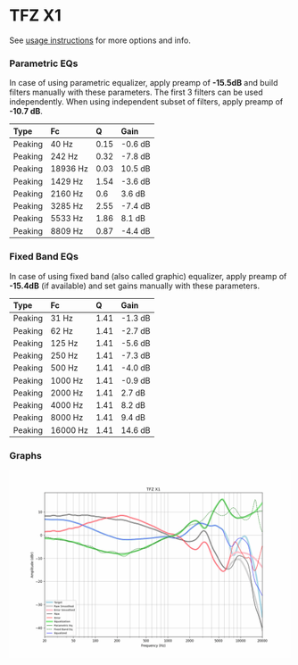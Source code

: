 # TFZ X1
See [usage instructions](https://github.com/jaakkopasanen/AutoEq#usage) for more options and info.

### Parametric EQs
In case of using parametric equalizer, apply preamp of **-15.5dB** and build filters manually
with these parameters. The first 3 filters can be used independently.
When using independent subset of filters, apply preamp of **-10.7 dB**.

| Type    | Fc       |    Q | Gain    |
|:--------|:---------|:-----|:--------|
| Peaking | 40 Hz    | 0.15 | -0.6 dB |
| Peaking | 242 Hz   | 0.32 | -7.8 dB |
| Peaking | 18936 Hz | 0.03 | 10.5 dB |
| Peaking | 1429 Hz  | 1.54 | -3.6 dB |
| Peaking | 2160 Hz  | 0.6  | 3.6 dB  |
| Peaking | 3285 Hz  | 2.55 | -7.4 dB |
| Peaking | 5533 Hz  | 1.86 | 8.1 dB  |
| Peaking | 8809 Hz  | 0.87 | -4.4 dB |

### Fixed Band EQs
In case of using fixed band (also called graphic) equalizer, apply preamp of **-15.4dB**
(if available) and set gains manually with these parameters.

| Type    | Fc       |    Q | Gain    |
|:--------|:---------|:-----|:--------|
| Peaking | 31 Hz    | 1.41 | -1.3 dB |
| Peaking | 62 Hz    | 1.41 | -2.7 dB |
| Peaking | 125 Hz   | 1.41 | -5.6 dB |
| Peaking | 250 Hz   | 1.41 | -7.3 dB |
| Peaking | 500 Hz   | 1.41 | -4.0 dB |
| Peaking | 1000 Hz  | 1.41 | -0.9 dB |
| Peaking | 2000 Hz  | 1.41 | 2.7 dB  |
| Peaking | 4000 Hz  | 1.41 | 8.2 dB  |
| Peaking | 8000 Hz  | 1.41 | 9.4 dB  |
| Peaking | 16000 Hz | 1.41 | 14.6 dB |

### Graphs
![](./TFZ%20X1.png)